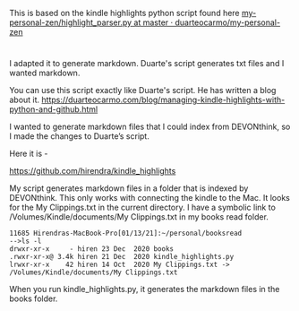 This is based on the kindle highlights python script found here 
[my-personal-zen/highlight_parser.py at master ·
duarteocarmo/my-personal-zen](https://github.com/duarteocarmo/my-personal-zen/blob/master/highlight_parser.py)
# 
I adapted it to generate markdown. Duarte's script generates txt files and I
wanted markdown. 

You can use this script exactly like Duarte's script. He has written a blog
about it.
 https://duarteocarmo.com/blog/managing-kindle-highlights-with-python-and-github.html
 

I  wanted to generate markdown files that I could index from DEVONthink, so I made the changes to Duarte’s script. 

Here it is - 

https://github.com/hirendra/kindle_highlights

My script generates markdown files in a folder that is indexed by DEVONthink.
This only works with connecting the kindle to the Mac. It looks for the My
Clippings.txt in the current directory. I have a symbolic link to
/Volumes/Kindle/documents/My Clippings.txt in my books read folder. 

```
11685 Hirendras-MacBook-Pro[01/13/21]:~/personal/booksread
-->ls -l
drwxr-xr-x     - hiren 23 Dec  2020 books
.rwxr-xr-x@ 3.4k hiren 21 Dec  2020 kindle_highlights.py
lrwxr-xr-x    42 hiren 14 Oct  2020 My Clippings.txt -> /Volumes/Kindle/documents/My Clippings.txt
```

When you run kindle_highlights.py, it generates the markdown files in the books folder. 
